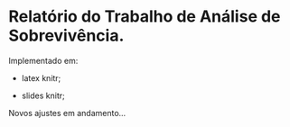 # Relatório do Trabalho de Análise de Sobrevivência.

Implementado em:

  - latex knitr;
  
  - slides knitr;
  
  
Novos ajustes em andamento...